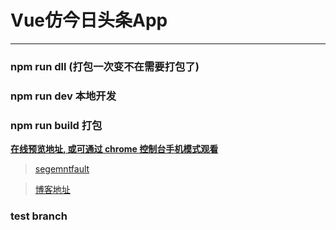 # Vue仿今日头条App

---

### npm run dll (打包一次变不在需要打包了)
### npm run dev 本地开发
### npm run build 打包

**[在线预览地址, 或可通过 chrome 控制台手机模式观看](http://dzblog.cn/cases/vue-toutiao/index.html)**

> [segemntfault](https://segmentfault.com/a/1190000013153782?utm_source=index-newest)

> [博客地址](http://dzblog.cn/article/5a78609ec153997e3417a6d4)

### test branch
